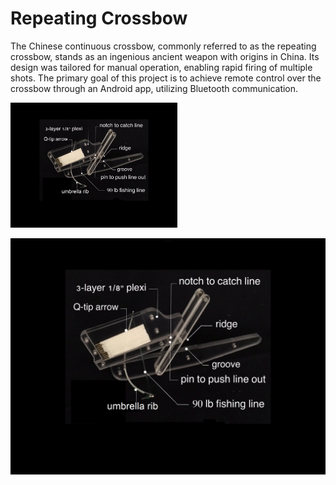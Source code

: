 # Repeating Crossbow
The Chinese continuous crossbow, commonly referred to as the repeating crossbow, stands as an ingenious ancient weapon with origins in China. Its design was tailored for manual operation, enabling rapid firing of multiple shots. The primary goal of this project is to achieve remote control over the crossbow through an Android app, utilizing Bluetooth communication.

<img src="/CrossbowPrototype.png" alt="prototype" height="200">

![prototype](/CrossbowPrototype.png)
